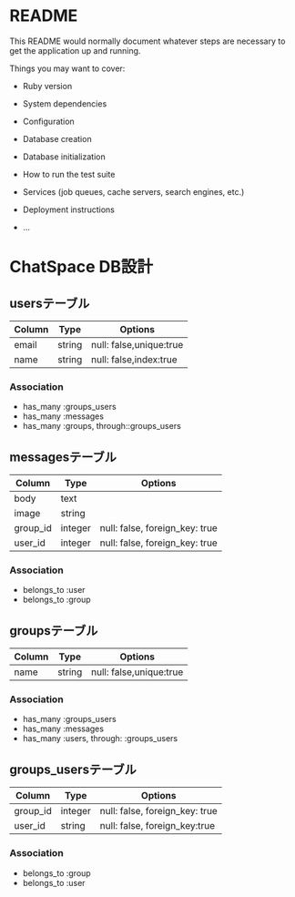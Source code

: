 # README

This README would normally document whatever steps are necessary to get the
application up and running.

Things you may want to cover:

* Ruby version

* System dependencies

* Configuration

* Database creation

* Database initialization

* How to run the test suite

* Services (job queues, cache servers, search engines, etc.)

* Deployment instructions

* ...
# ChatSpace DB設計
## usersテーブル
|Column|Type|Options|
|------|----|-------|
|email|string|null: false,unique:true|
|name|string|null: false,index:true|
### Association
- has_many :groups_users
- has_many :messages
- has_many :groups, through::groups_users

## messagesテーブル
|Column|Type|Options|
|------|----|-------|
|body|text|
|image|string|
|group_id|integer|null: false, foreign_key: true|
|user_id|integer|null: false, foreign_key: true|
### Association
- belongs_to :user
- belongs_to :group

## groupsテーブル
|Column|Type|Options|
|------|----|-------|
|name|string|null: false,unique:true|
### Association
- has_many :groups_users
- has_many :messages
- has_many :users, through:  :groups_users


## groups_usersテーブル
|Column|Type|Options|
|------|----|-------|
|group_id|integer|null: false, foreign_key: true|
|user_id|string|null: false, foreign_key:true|
### Association
- belongs_to :group
- belongs_to :user